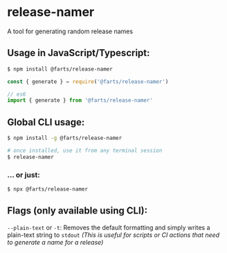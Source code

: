 # release-namer
A tool for generating random release names

## Usage in JavaScript/Typescript:

```bash
$ npm install @farts/release-namer
```

```javascript
const { generate } = require('@farts/release-namer')

// es6
import { generate } from '@farts/release-namer'
```

## Global CLI usage:

```bash
$ npm install -g @farts/release-namer

# once installed, use it from any terminal session
$ release-namer
```

### ... or just:

```bash
$ npx @farts/release-namer
```

## Flags (only available using CLI):

`--plain-text` or `-t`: Removes the default formatting and simply writes a plain-text string to `stdout` *(This is useful for scripts or CI actions that need to generate a name for a release)*